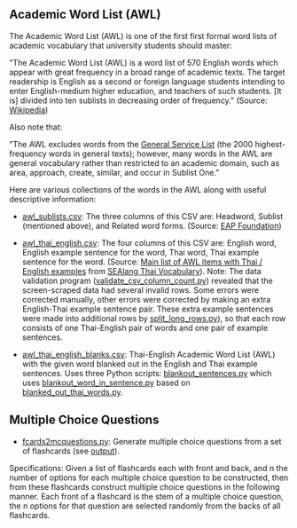 ## Academic Word List (AWL) 

The Academic Word List (AWL) is one of the first first formal word lists of academic vocabulary that university students should master: 

"The Academic Word List (AWL) is a word list of 570 English words which appear with great frequency in a broad range of academic texts. 
The target readership is English as a second or foreign language students intending to enter English-medium higher education, and teachers of such students. 
[It is] divided into ten sublists in decreasing order of frequency." (Source: [Wikipedia](https://en.wikipedia.org/wiki/Academic_Word_List)) 

Also note that: 

"The AWL excludes words from the [General Service List](https://en.wikipedia.org/wiki/General_Service_List) (the 2000 highest-frequency words in general texts); however, many words in the AWL are general vocabulary rather than restricted to an academic domain, such as area, approach, create, similar, and occur in Sublist One." 

Here are various collections of the words in the AWL along with useful descriptive information:

- [awl_sublists.csv](https://github.com/jonfernq/Flashcard-Data/blob/main/Academic-Word-List/awl_sublists.csv): The three columns of this CSV are: Headword, Sublist (mentioned above), and Related word forms. (Source: [EAP Foundation](https://www.eapfoundation.com/vocab/academic/awllists/)) 

- [awl_thai_english.csv](https://github.com/jonfernq/Flashcard-Data/blob/main/Academic-Word-List/awl_thai_english.csv): The four columns of this CSV are: English word, English example sentence for the word, Thai word, 
Thai example sentence for the word. (Source: [Main list of AWL items with Thai / English examples](http://www.sealang.net/thai/vocabulary/awl-2.htm) from [SEAlang Thai Vocabulary](http://sealang.net/thai/vocabulary/)). Note: The data validation program ([validate_csv_column_count.py](https://github.com/jonfernq/Flashcard-Data/blob/main/Academic-Word-List/validate_csv_column_count.py)) revealed that the screen-scraped data had several invalid rows. Some errors were corrected manually, other errors were corrected by making an extra English-Thai example sentence pair. These extra example sentences were made into additional rows by [split_long_rows.py](https://github.com/jonfernq/Flashcard-Data/blob/main/Academic-Word-List/split_long_rows.py)), so that each row consists of one Thai-English pair of words and one pair of example sentences.

- [awl_thai_english_blanks.csv](https://github.com/jonfernq/Flashcard-Data/blob/main/Academic-Word-List/awl_thai_english_blanks.csv): Thai-English Academic Word List (AWL) with the given word blanked out in the English and Thai example sentences. Uses three Python scripts: [blankout_sentences.py](https://github.com/jonfernq/Flashcard-Data/blob/main/Academic-Word-List/blankout_sentences.py) which uses [blankout_word_in_sentence.py](https://github.com/jonfernq/Flashcard-Data/blob/main/Academic-Word-List/blankout_word_in_sentence.py) based on [blanked_out_thai_words.py](https://github.com/jonfernq/Flashcard-Data/blob/main/Academic-Word-List/blanked_out_thai_words.py).

## Multiple Choice Questions

- [fcards2mcquestions.py](https://github.com/jonfernq/Flashcard-Data/blob/main/Academic-Word-List/fcards2mcquestions.py): Generate multiple choice questions from a set of flashcards (see [output](https://github.com/jonfernq/Flashcard-Data/blob/main/Academic-Word-List/output_mcquestions.txt)).

Specifications: Given a list of flashcards each with front and back, and n the number of options for each multiple choice question to be constructed, then from these flashcards construct multiple choice questions in the following manner. Each front of a flashcard is the stem of a multiple choice question, the n options for that question are selected randomly from the backs of all flashcards. 

